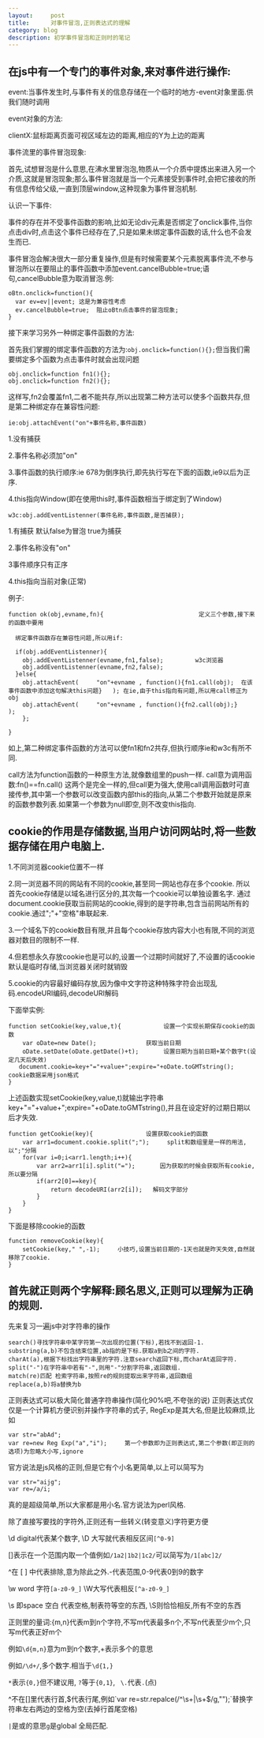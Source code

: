 ```yaml
---
layout:     post
title:      对事件冒泡,正则表达式的理解
category: blog
description: 初学事件冒泡和正则时的笔记
---
```


<h2>在js中有一个专门的事件对象,来对事件进行操作:</h2>

event:当事件发生时,与事件有关的信息存储在一个临时的地方-event对象里面.供我们随时调用

event对象的方法:

clientX:鼠标距离页面可视区域左边的距离,相应的Y为上边的距离

事件流里的事件冒泡现象:

首先,试想冒泡是什么意思,在沸水里冒泡泡,物质从一个介质中提炼出来进入另一个介质,这就是冒泡现象;那么事件冒泡就是当一个元素接受到事件时,会把它接收的所有信息传给父级,一直到顶层window,这种现象为事件冒泡机制.

认识一下事件:

事件的存在并不受事件函数的影响,比如无论div元素是否绑定了onclick事件,当你点击div时,点击这个事件已经存在了,只是如果未绑定事件函数的话,什么也不会发生而已.

事件冒泡会解决很大一部分重复操作,但是有时候需要某个元素脱离事件流,不参与冒泡所以在要阻止的事件函数中添加event.cancelBubble=true;语句,cancelBubble意为取消冒泡.例:
```
oBtn.onclick=function(){
  var ev=ev||event; 这是为兼容性考虑
  ev.cancelBubble=true;  阻止oBtn点击事件的冒泡现象;
}
```
接下来学习另外一种绑定事件函数的方法:

首先我们掌握的绑定事件函数的方法为:`obj.onclick=function(){};`但当我们需要绑定多个函数为点击事件时就会出现问题
```
obj.onclick=function fn1(){};
obj.onclick=function fn2(){};
```
这样写,fn2会覆盖fn1,二者不能共存,所以出现第二种方法可以使多个函数共存,但是第二种绑定存在兼容性问题:

`ie:obj.attachEvent("on"+事件名称,事件函数)`

1.没有捕获

2.事件名称必须加"on"

3.事件函数的执行顺序:ie 678为倒序执行,即先执行写在下面的函数,ie9以后为正序.

4.this指向Window(即在使用this时,事件函数相当于绑定到了Window)

`w3c:obj.addEventListenner(事件名称,事件函数,是否捕获);`

1.有捕获   默认false为冒泡   true为捕获 

2.事件名称没有"on"

3事件顺序只有正序

4.this指向当前对象(正常)

例子:
```
function ok(obj,evname,fn){                           定义三个参数,接下来的函数中要用

  绑定事件函数存在兼容性问题,所以用if:

  if(obj.addEventListenner){ 
    obj.addEventListenner(evname,fn1,false);         w3c浏览器
    obj.addEventListenner(evname,fn2,false);
  }else{
    obj.attachEvent(     "on"+evname , function(){fn1.call(obj);  在该事件函数中添加这句解决this问题}   ); 在ie,由于this指向有问题,所以用call修正为obj
    obj.attachEvent(     "on"+evname , function(){fn2.call(obj);}                                       );
    };

}
```
如上,第二种绑定事件函数的方法可以使fn1和fn2共存,但执行顺序ie和w3c有所不同.

call方法为function函数的一种原生方法,就像数组里的push一样.
call意为调用函数:fn()==fn.call() 这两个是完全一样的,但call更为强大,使用call调用函数时可直接传参,其中第一个参数可以改变函数内部this的指向,从第二个参数开始就是原来的函数参数列表.如果第一个参数为null即空,则不改变this指向.

<h2>cookie的作用是存储数据,当用户访问网站时,将一些数据存储在用户电脑上.</h2>

1.不同浏览器cookie位置不一样

2.同一浏览器不同的网站有不同的cookie,甚至同一网站也存在多个cookie. 所以首先cookie存储是以域名进行区分的,其次每一个cookie可以单独设置名字.
通过document.cookie获取当前网站的cookie,得到的是字符串,包含当前网站所有的cookie.通过";"+"空格"串联起来.

3.一个域名下的cookie数目有限,并且每个cookie存放内容大小也有限,不同的浏览器对数目的限制不一样.

4.但若想永久存放cookie也是可以的,设置一个过期时间就好了,不设置的话cookie默认是临时存储,当浏览器关闭时就销毁

5.cookie的内容最好编码存放,因为像中文字符这种特殊字符会出现乱码.encodeURI编码,decodeURI解码

下面举实例:
```
function setCookie(key,value,t){            设置一个实现长期保存cookie的函数
    var oDate=new Date();              获取当前日期
    oDate.setDate(oDate.getDate()+t);       设置日期为当前日期+某个数字t(设定几天后失效)
   document.cookie=key+"="+value+";expire="+oDate.toGMTstring();     cookie数据采用json格式
}
```
  上述函数实现setCookie(key,value,t)就输出字符串key+"="+value+";expire="+oDate.toGMTstring(),并且在设定好的过期日期以后才失效.
```
function getCookie(key){               设置获取cookie的函数
    var arr1=document.cookie.split(";");     split和数组里是一样的用法,以";"分隔
    for(var i=0;i<arr1.length;i++){
        var arr2=arr1[i].split("=");       因为获取的时候会获取所有cookie,所以要分隔
        if(arr2[0]==key){
            return decodeURI(arr2[i]);   解码文字部分
        }
    }
}
```
下面是移除cookie的函数
```
function removeCookie(key){
    setCookie(key," ",-1);     小技巧,设置当前日期的-1天也就是昨天失效,自然就移除了cookie.
}
```

<h2>首先就正则两个字解释:顾名思义,正则可以理解为正确的规则.</h2>

先来复习一遍js中对字符串的操作
```
search()寻找字符串中某字符第一次出现的位置(下标),若找不到返回-1.
substring(a,b)不包含结束位置,ab指的是下标.获取a到b之间的字符.
charAt(a),根据下标找出字符串里的字符.注意search返回下标,而charAt返回字符.
split("-")在字符串中若有"-",则用"-"分割字符串,返回数组.
match(re)匹配 检索字符串,按照re的规则提取出来字符串,返回数组
replace(a,b)将a替换为b
```
正则表达式可以极大简化普通字符串操作(简化90%吧,不夸张的说)
正则表达式仅仅是一个计算机方便识别并操作字符串的式子,
RegExp是其大名,但是比较麻烦,比如
```
var str="abAd";
var re=new Reg Exp("a","i");     第一个参数即为正则表达式,第二个参数(即正则的选项)为忽略大小写,ignore
```
官方说法是js风格的正则,但是它有个小名更简单,以上可以简写为
```
var str="aijg";
var re=/a/i;
```
真的是超级简单,所以大家都是用小名.官方说法为perl风格.

除了直接写要找的字符外,正则还有一些转义(转变意义)字符更方便

\d  digital代表某个数字,  \D 大写就代表相反区间`[^0-9]`

[]表示在一个范围内取一个值例如`/1a2|1b2|1c2/`可以简写为`/1[abc]2/`

^在 [ ] 中代表排除,意为除此之外.-代表范围,0-9代表0到9的数字

\w word 字符`[a-z0-9_]`  \W大写代表相反`[^a-z0-9_]`

\s  即space 空白 代表空格,制表符等空的东西,  \S则恰恰相反,所有不空的东西

正则里的量词:{m,n}代表m到n个字符,不写m代表最多n个,不写n代表至少m个,只写m代表正好m个

例如`\d{m,n}`意为m到n个数字,+表示多个的意思

例如`/\d+/`,多个数字.相当于`\d{1,}`

`*`表示`{0,}`但不建议用, `?`等于`{0,1}`, ` \.`代表` . `(点)

^不在[]里代表行首,$代表行尾,例如`var re=str.repalce(/^\s+|\s+$/g,"");`替换字符串左右两边的空格为空(去掉行首尾空格)

`|`是或的意思`g`是global 全局匹配.
